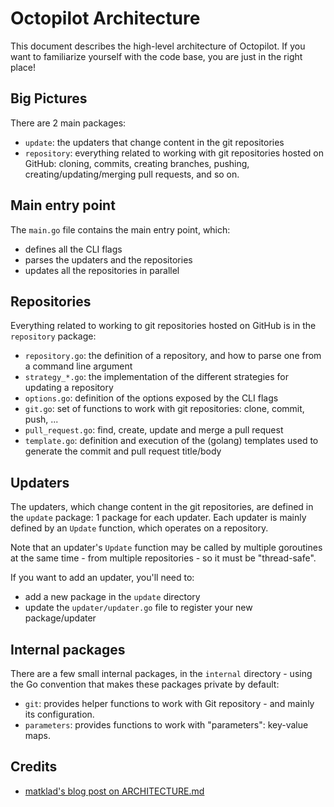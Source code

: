 # Octopilot Architecture

This document describes the high-level architecture of Octopilot. If you want to familiarize yourself with the code base, you are just in the right place!

## Big Pictures

There are 2 main packages:
- `update`: the updaters that change content in the git repositories
- `repository`: everything related to working with git repositories hosted on GitHub: cloning, commits, creating branches, pushing, creating/updating/merging pull requests, and so on.

## Main entry point

The `main.go` file contains the main entry point, which:
- defines all the CLI flags
- parses the updaters and the repositories
- updates all the repositories in parallel

## Repositories

Everything related to working to git repositories hosted on GitHub is in the `repository` package:
- `repository.go`: the definition of a repository, and how to parse one from a command line argument
- `strategy_*.go`: the implementation of the different strategies for updating a repository
- `options.go`: definition of the options exposed by the CLI flags
- `git.go`: set of functions to work with git repositories: clone, commit, push, ...
- `pull_request.go`: find, create, update and merge a pull request
- `template.go`: definition and execution of the (golang) templates used to generate the commit and pull request title/body

## Updaters

The updaters, which change content in the git repositories, are defined in the `update` package: 1 package for each updater. Each updater is mainly defined by an `Update` function, which operates on a repository.

Note that an updater's `Update` function may be called by multiple goroutines at the same time - from multiple repositories - so it must be "thread-safe".

If you want to add an updater, you'll need to:
- add a new package in the `update` directory
- update the `updater/updater.go` file to register your new package/updater

## Internal packages

There are a few small internal packages, in the `internal` directory - using the Go convention that makes these packages private by default:
- `git`: provides helper functions to work with Git repository - and mainly its configuration.
- `parameters`: provides functions to work with "parameters": key-value maps.

## Credits

- [matklad's blog post on ARCHITECTURE.md](https://matklad.github.io/2021/02/06/ARCHITECTURE.md.html)
